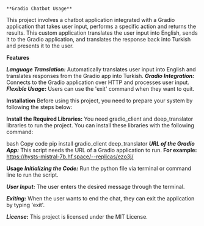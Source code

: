                                                                                                           **Gradio Chatbot Usage**

This project involves a chatbot application integrated with a Gradio application that takes user input, performs a specific action and returns the results. 
This custom application translates the user input into English, sends it to the Gradio application, and translates the response back into Turkish and presents it to the user.


**Features**

**_Language Translation:_** Automatically translates user input into English and translates responses from the Gradio app into Turkish.
**_Gradio Integration:_** Connects to the Gradio application over HTTP and processes user input.
**_Flexible Usage_:** Users can use the 'exit' command when they want to quit.


**Installation**
Before using this project, you need to prepare your system by following the steps below:

**Install the Required Libraries:**
You need gradio_client and deep_translator libraries to run the project. You can install these libraries with the following command:

bash
Copy code
pip install gradio_client deep_translator
**_URL of the Gradio App:_**
This script needs the URL of a Gradio application to run. **For example:** https://hysts-mistral-7b.hf.space/--replicas/ezo3j/

**Usage**
**_Initializing the Code:_**
Run the python file via terminal or command line to run the script.

**_User Input:_**
The user enters the desired message through the terminal.

**_Exiting:_**
When the user wants to end the chat, they can exit the application by typing 'exit'.

**_License:_**
This project is licensed under the MIT License.
